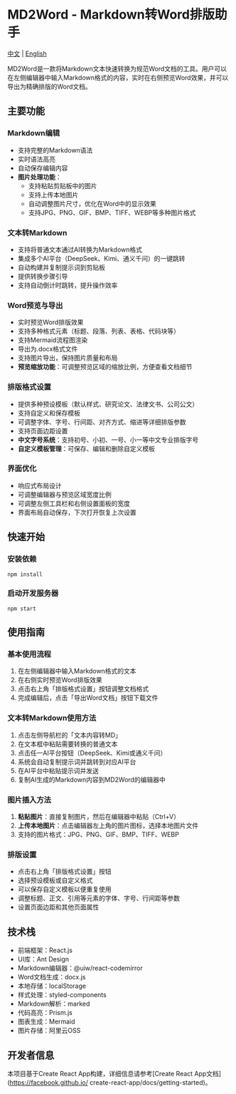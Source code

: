 # MD2Word - Markdown转Word排版助手

[中文](README.md) | [English](README_EN.md)

MD2Word是一款将Markdown文本快速转换为规范Word文档的工具。用户可以在左侧编辑器中输入Markdown格式的内容，实时在右侧预览Word效果，并可以导出为精确排版的Word文档。

## 主要功能

### Markdown编辑
- 支持完整的Markdown语法
- 实时语法高亮
- 自动保存编辑内容
- **图片处理功能**：
  - 支持粘贴剪贴板中的图片
  - 支持上传本地图片
  - 自动调整图片尺寸，优化在Word中的显示效果
  - 支持JPG、PNG、GIF、BMP、TIFF、WEBP等多种图片格式

### 文本转Markdown
- 支持将普通文本通过AI转换为Markdown格式
- 集成多个AI平台（DeepSeek、Kimi、通义千问）的一键跳转
- 自动构建并复制提示词到剪贴板
- 提供转换步骤引导
- 支持自动倒计时跳转，提升操作效率

### Word预览与导出
- 实时预览Word排版效果
- 支持多种格式元素（标题、段落、列表、表格、代码块等）
- 支持Mermaid流程图渲染
- 导出为.docx格式文件
- 支持图片导出，保持图片质量和布局
- **预览缩放功能**：可调整预览区域的缩放比例，方便查看文档细节

### 排版格式设置
- 提供多种预设模板（默认样式、研究论文、法律文书、公司公文）
- 支持自定义和保存模板
- 可调整字体、字号、行间距、对齐方式、缩进等详细排版参数
- 支持页面边距设置
- **中文字号系统**：支持初号、小初、一号、小一等中文专业排版字号
- **自定义模板管理**：可保存、编辑和删除自定义模板

### 界面优化
- 响应式布局设计
- 可调整编辑器与预览区域宽度比例
- 可调整左侧工具栏和右侧设置面板的宽度
- 界面布局自动保存，下次打开恢复上次设置

## 快速开始

### 安装依赖
```
npm install
```

### 启动开发服务器
```
npm start
```

## 使用指南

### 基本使用流程
1. 在左侧编辑器中输入Markdown格式的文本
2. 在右侧实时预览Word排版效果
3. 点击右上角「排版格式设置」按钮调整文档格式
4. 完成编辑后，点击「导出Word文档」按钮下载文件

### 文本转Markdown使用方法
1. 点击左侧导航栏的「文本内容转MD」
2. 在文本框中粘贴需要转换的普通文本
3. 点击任一AI平台按钮（DeepSeek、Kimi或通义千问）
4. 系统会自动复制提示词并跳转到对应AI平台
5. 在AI平台中粘贴提示词并发送
6. 复制AI生成的Markdown内容到MD2Word的编辑器中

### 图片插入方法
1. **粘贴图片**：直接复制图片，然后在编辑器中粘贴（Ctrl+V）
2. **上传本地图片**：点击编辑器左上角的图片图标，选择本地图片文件
3. 支持的图片格式：JPG、PNG、GIF、BMP、TIFF、WEBP

### 排版设置
- 点击右上角「排版格式设置」按钮
- 选择预设模板或自定义格式
- 可以保存自定义模板以便重复使用
- 调整标题、正文、引用等元素的字体、字号、行间距等参数
- 设置页面边距和其他页面属性

## 技术栈
- 前端框架：React.js
- UI库：Ant Design
- Markdown编辑器：@uiw/react-codemirror
- Word文档生成：docx.js
- 本地存储：localStorage
- 样式处理：styled-components
- Markdown解析：marked
- 代码高亮：Prism.js
- 图表生成：Mermaid
- 图片存储：阿里云OSS

## 开发者信息
本项目基于Create React App构建，详细信息请参考[Create React App文档](https://facebook.github.io/
create-react-app/docs/getting-started)。
